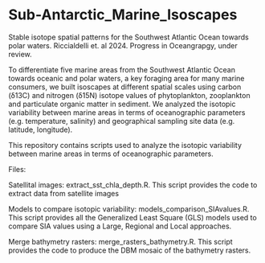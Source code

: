 # Sub-Antarctic_Marine_Isoscapes
Stable isotope spatial patterns for the Southwest Atlantic Ocean towards polar waters. Riccialdelli et. al 2024. Progress in Oceangrapgy, under review.

To differentiate five marine areas from the Southwest Atlantic Ocean towards oceanic and polar waters, a key foraging area for many marine consumers, we built isoscapes at different spatial scales using carbon (δ13C) and nitrogen (δ15N) isotope values of phytoplankton, zooplankton and particulate organic matter in sediment. We analyzed the isotopic variability between marine areas in terms of oceanographic parameters (e.g. temperature, salinity) and geographical sampling site data (e.g. latitude, longitude).

This repository contains scripts used to analyze the isotopic variability between marine areas in terms of oceanographic parameters.

Files:

Satellital images: extract_sst_chla_depth.R. This script provides the code to extract data from satellite images 

Models to compare isotopic variability: models_comparison_SIAvalues.R. This script provides all the Generalized Least Square (GLS) models used to compare SIA values using a Large, Regional and Local approaches.

Merge bathymetry rasters: merge_rasters_bathymetry.R. This script provides the code to produce the DBM mosaic of the bathymetry rasters.
